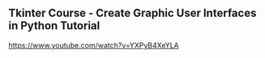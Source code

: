 ## Tkinter Course - Create Graphic User Interfaces in Python Tutorial
  https://www.youtube.com/watch?v=YXPyB4XeYLA
